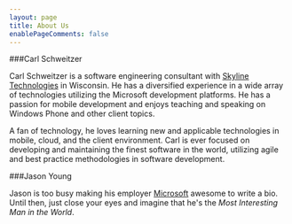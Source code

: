 ```yaml
---
layout: page
title: About Us
enablePageComments: false 
---
```


###Carl Schweitzer

Carl Schweitzer is a software engineering consultant with [Skyline Technologies](http://skylinetechnologies.com) in Wisconsin. He has a diversified experience in a wide array of technologies utilizing the Microsoft development platforms. He has a passion for mobile development and enjoys teaching and speaking on Windows Phone and other client topics.

A fan of technology, he loves learning new and applicable technologies in mobile, cloud, and the client environment. Carl is ever focused on developing and maintaining the finest software in the world,  utilizing agile and best practice methodologies in software development.


###Jason Young

Jason is too busy making his employer [Microsoft](http://microsoft.com) awesome to write a bio. Until then, just close your eyes and imagine that he's the *Most Interesting Man in the World*. 